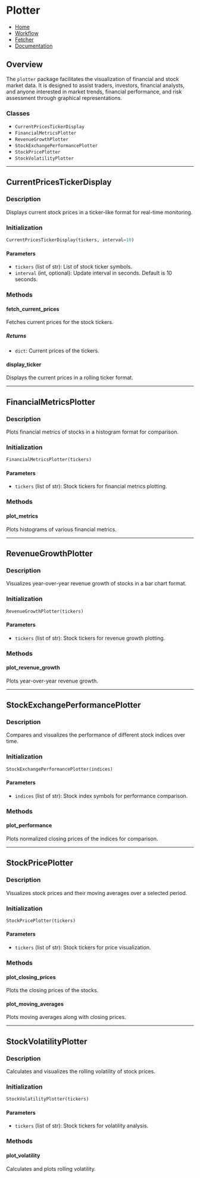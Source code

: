 # Plotter

- [Home](../README.md)
- [Workflow](./Workflow.md)
- [Fetcher](./Fetcher.md)
- [Documentation](./documentation.md)

## Overview

The `plotter` package facilitates the visualization of financial and stock market data. It is designed to assist traders, investors, financial analysts, and anyone interested in market trends, financial performance, and risk assessment through graphical representations.

### Classes

- `CurrentPricesTickerDisplay`
- `FinancialMetricsPlotter`
- `RevenueGrowthPlotter`
- `StockExchangePerformancePlotter`
- `StockPricePlotter`
- `StockVolatilityPlotter`

---

## CurrentPricesTickerDisplay

### Description

Displays current stock prices in a ticker-like format for real-time monitoring.

### Initialization

```python
CurrentPricesTickerDisplay(tickers, interval=10)
```

#### Parameters

- `tickers` (list of str): List of stock ticker symbols.
- `interval` (int, optional): Update interval in seconds. Default is 10 seconds.

### Methods

#### fetch_current_prices

Fetches current prices for the stock tickers.

##### Returns

- `dict`: Current prices of the tickers.

#### display_ticker

Displays the current prices in a rolling ticker format.

---

## FinancialMetricsPlotter

### Description

Plots financial metrics of stocks in a histogram format for comparison.

### Initialization

```python
FinancialMetricsPlotter(tickers)
```

#### Parameters

- `tickers` (list of str): Stock tickers for financial metrics plotting.

### Methods

#### plot_metrics

Plots histograms of various financial metrics.

---

## RevenueGrowthPlotter

### Description

Visualizes year-over-year revenue growth of stocks in a bar chart format.

### Initialization

```python
RevenueGrowthPlotter(tickers)
```

#### Parameters

- `tickers` (list of str): Stock tickers for revenue growth plotting.

### Methods

#### plot_revenue_growth

Plots year-over-year revenue growth.

---

## StockExchangePerformancePlotter

### Description

Compares and visualizes the performance of different stock indices over time.

### Initialization

```python
StockExchangePerformancePlotter(indices)
```

#### Parameters

- `indices` (list of str): Stock index symbols for performance comparison.

### Methods

#### plot_performance

Plots normalized closing prices of the indices for comparison.

---

## StockPricePlotter

### Description

Visualizes stock prices and their moving averages over a selected period.

### Initialization

```python
StockPricePlotter(tickers)
```

#### Parameters

- `tickers` (list of str): Stock tickers for price visualization.

### Methods

#### plot_closing_prices

Plots the closing prices of the stocks.

#### plot_moving_averages

Plots moving averages along with closing prices.

---

## StockVolatilityPlotter

### Description

Calculates and visualizes the rolling volatility of stock prices.

### Initialization

```python
StockVolatilityPlotter(tickers)
```

#### Parameters

- `tickers` (list of str): Stock tickers for volatility analysis.

### Methods

#### plot_volatility

Calculates and plots rolling volatility.
